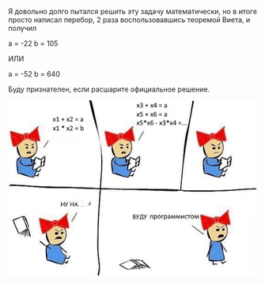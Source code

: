 
Я довольно долго пытался решить эту задачу математически,
но в итоге просто написал перебор, 2 раза воспользовавшись теоремой Виета, и получил

a = -22
b = 105

ИЛИ

a = -52
b = 640

Буду признателен, если расшарите официальное решение.

![alt text](1.jpg)
